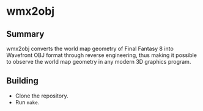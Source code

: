 # wmx2obj

## Summary
wmx2obj converts the world map geometry of Final Fantasy 8 into Wavefront OBJ format through reverse engineering, thus making it possible to observe the world map geometry in any modern 3D graphics program.

## Building
* Clone the repository.
* Run `make`.
